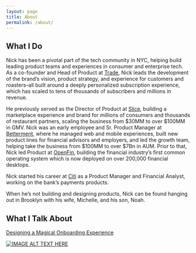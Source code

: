 ```yaml
---
layout: page
title: About
permalink: /about/
---
```


## What I Do

Nick has been a pivotal part of the tech community in NYC, helping build leading product teams and experiences in consumer and enterprise tech. As a co-founder and Head of Product at [Trade](https://www.drinktrade.com), Nick leads the development of the brand’s vision, product strategy, and experience for customers and roasters–all built around a deeply personalized subscription experience, which has scaled to tens of thousands of subscribers and millions in revenue.

He previously served as the Director of Product at [Slice](https://slicelife.com), building a marketplace experience and brand for millions of consumers and thousands of restaurant partners, scaling the business from $30MM to over $100MM in GMV. Nick was an early employee and Sr. Product Manager at [Betterment](https://www.betterment.com), where he managed web and mobile experiences, built new product lines for financial advisors and employers, and led the growth team, helping take the business from $100MM to over $7Bn in AUM. Prior to that, Nick led Product at [OpenFin](https://wwww.openfin.co), building the financial industry’s first common operating system which is now deployed on over 200,000 financial desktops. 

Nick started his career at [Citi](https://www.citi.com) as a Product Manager and Financial Analyst, working on the bank’s payments products.

When he’s not building and designing products, Nick can be found hanging out in Brooklyn with his wife, Michelle, and his son, Noah.

## What I Talk About

[Designing a Magical Onboarding Experience](http://www.youtube.com/watch?v=WCcs8HAUUiQ)

[![IMAGE ALT TEXT HERE](http://img.youtube.com/vi/WCcs8HAUUiQ/0.jpg)](http://www.youtube.com/watch?v=WCcs8HAUUiQ)
